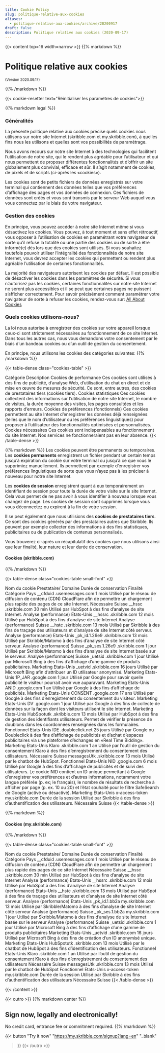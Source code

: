 ```yaml
---
title: Cookie Policy
slug: politique-relative-aux-cookies
aliases:
  - politique-relative-aux-cookies/archive/20200917
draft: false
description: Politique relative aux cookies (2020-09-17)
---
```



{{< content top=16 width=narrow >}}
{{% markdown %}}
# Politique relative aux cookies

<small>(Version 2020.09.17)</small>

{{% /markdown %}}

{{< cookie-resetter text="Réinitialiser les paramètres de cookies">}}

{{% markdown legal %}}
### Généralités
La présente politique relative aux cookies précise quels cookies nous utilisons sur notre site Internet (skribble.com et my.skribble.com), à quelles fins nous les utilisons et quelles sont vos possibilités de paramétrage.

Nous avons recours sur notre site Internet à des technologies qui facilitent l’utilisation de notre site, qui le rendent plus agréable pour l’utilisateur et qui nous permettent de proposer différentes fonctionnalités et d’offrir un site globalement plus convivial, efficace et sûr. Il s’agit notamment de cookies, de pixels et de scripts (ci-après les «cookies»).

Les cookies sont de petits fichiers de données enregistrés sur votre terminal qui contiennent des données telles que vos préférences d’affichage des pages et vos données de connexion. Ces fichiers de données sont créés et vous sont transmis par le serveur Web auquel vous vous connectez par le biais de votre navigateur.

### Gestion des cookies
En principe, vous pouvez accéder à notre site Internet même si vous désactivez les cookies. Vous pouvez, à tout moment et sans effet rétroactif, vous opposer à l’utilisation de cookies en paramétrant votre navigateur de sorte qu’il refuse la totalité ou une partie des cookies ou de sorte à être informé(e) dès lors que des cookies sont utilisés. Si vous souhaitez toutefois pouvoir utiliser l’intégralité des fonctionnalités de notre site Internet, vous devrez accepter les cookies qui permettent ou rendent plus agréable l’utilisation de certaines fonctionnalités. 

La majorité des navigateurs autorisent les cookies par défaut. Il est possible de désactiver les cookies dans les paramètres de sécurité. Si vous n’autorisez pas les cookies, certaines fonctionnalités sur notre site Internet ne seront plus accessibles et il se peut que certaines pages ne puissent s’afficher correctement. Pour savoir précisément comment paramétrer votre navigateur de sorte à refuser les cookies, rendez-vous sur: [All About Cookies](https://www.allaboutcookies.org/fr)

### Quels cookies utilisons-nous?
La loi nous autorise à enregistrer des cookies sur votre appareil lorsque ceux-ci sont strictement nécessaires au fonctionnement de ce site Internet. Dans tous les autres cas, nous vous demandons votre consentement par le biais d’un bandeau cookies ou d’un outil de gestion du consentement.

En principe, nous utilisons les cookies des catégories suivantes:
{{% /markdown %}}

{{< table-dense class="cookies-table" >}}
<thead>
  <tr>
    <th>Catégorie</th>
    <th>Description</th>
  </tr>
</thead>
<tbody>
  <tr>
    <td>Cookies de performance</td>
    <td>Ces cookies sont utilisés à des fins de publicité, d’analyse Web, d’utilisation du chat en direct et de mise en œuvre de mesures de sécurité. Ce sont, entre autres, des cookies de prestataires tiers (cookies tiers).</td>
  </tr>
  <tr>
    <td>Cookies statistiques</td>
    <td>Ces cookies collectent des informations sur l’utilisation de notre site Internet, le nombre de visites, la durée moyenne des visites, les pages consultées et les rapports d’erreurs.</td>
  </tr>
  <tr>
    <td>Cookies de préférences (fonctionnels)</td>
    <td>Ces cookies permettent au site Internet d’enregistrer les données déjà renseignées (telles que le nom d’utilisateur ou les préférences linguistiques) pour proposer à l’utilisateur des fonctionnalités optimisées et personnalisées.</td>
  </tr>
  <tr>
    <td>Cookies nécessaires</td>
    <td>Ces cookies sont indispensables au fonctionnement du site Internet. Nos services ne fonctionneraient pas en leur absence.</td>
  </tr>
</tbody>
{{< /table-dense >}}

{{% markdown %}}
Les cookies peuvent être permanents ou temporaires. Les **cookies permanents** enregistrent un fichier pendant un certain temps jusqu’à expiration du cookie sur votre terminal ou jusqu’à ce que vous le supprimiez manuellement. Ils permettent par exemple d’enregistrer vos préférences linguistiques de sorte que vous n’ayez pas à les préciser à nouveau pour notre site Internet. 

Les **cookies de session** enregistrent quant à eux temporairement un identifiant de session pour toute la durée de votre visite sur le site Internet. Cela vous permet de ne pas avoir à vous identifier à nouveau lorsque vous changez de page. Les cookies de session sont supprimés lorsque vous vous déconnectez ou expirent à la fin de votre session.

Il se peut également que nous utilisions des **cookies de prestataires tiers**. Ce sont des cookies générés par des prestataires autres que Skribble. Ils peuvent par exemple collecter des informations à des fins statistiques, publicitaires ou de publication de contenus personnalisés.

Vous trouverez ci-après un récapitulatif des cookies que nous utilisons ainsi que leur finalité, leur nature et leur durée de conservation.

#### Cookies (skribble.com)

{{% /markdown %}}

{{< table-dense class="cookies-table small-font" >}}
<thead>
  <tr>
    <th>Nom du cookie</th>
    <th>Prestataire/ Domaine</th>
    <th>Durée de conservation</th>
    <th>Finalité</th>
    <th>Catégorie</th>
    <th>Pays</th>
  </tr>
</thead>
<tbody>
  <tr>
    <td>__cfduid</td>
    <td>.usemessages.com</td>
    <td>1 mois</td>
    <td>Utilisé par le réseau de diffusion de contenu (CDN) CloudFlare afin de permettre un chargement plus rapide des pages de ce site Internet.</td>
    <td>Nécessaire</td>
    <td>Suisse</td>
  </tr>
  <tr>
    <td>__hssc</td>
    <td>.skribble.com</td>
    <td>30 min</td>
    <td>Utilisé par HubSpot à des fins d’analyse de site Internet.</td>
    <td>Analyse (performance)</td>
    <td>Etats-Unis</td>
  </tr>
  <tr>
    <td>__hssrc</td>
    <td>.skribble.com</td>
    <td>12 mois</td>
    <td>Utilisé par HubSpot à des fins d’analyse de site Internet</td>
    <td>Analyse (performance)</td>
    <td>Suisse</td>
  </tr>
  <tr>
    <td>__hstc</td>
    <td>.skribble.com</td>
    <td>13 mois</td>
    <td>Utilisé par Skribble à des fins de traçage des utilisateurs et d’analyse de site Internet côté serveur.</td>
    <td>Analyse (performance)</td>
    <td>Etats-Unis</td>
  </tr>
  <tr>
    <td>_pk_id.1.26e9</td>
    <td>.skribble.com</td>
    <td>13 mois</td>
    <td>Utilisé par Skribble/Matomo à des fins d’analyse de site Internet côté serveur.</td>
    <td>Analyse (performance)</td>
    <td>Suisse</td>
  </tr>
  <tr>
    <td>_pk_ses.1.26e9</td>
    <td>.skribble.com</td>
    <td>1 jour</td>
    <td>Utilisé par Skribble/Matomo à des fins d’analyse de site Internet basée sur le serveur.</td>
    <td>Analyse (performance)</td>
    <td>Suisse</td>
  </tr>
  <tr>
    <td>_uetsid</td>
    <td>.skribble.com</td>
    <td>1 jour</td>
    <td>Utilisé par Microsoft Bing à des fins d’affichage d’une gamme de produits publicitaires.</td>
    <td>Marketing</td>
    <td>Etats-Unis</td>
  </tr>
  <tr>
    <td>_uetvid</td>
    <td>.skribble.com</td>
    <td>16 jours</td>
    <td>Utilisé par Microsoft Bing afin d’attribuer un ID utilisateur anonymisé.</td>
    <td>Marketing</td>
    <td>Etats-Unis</td>
  </tr>
  <tr>
    <td>1P_JAR</td>
    <td>.google.com</td>
    <td>1 jour</td>
    <td>Utilisé par Google pour savoir quelle publicité le visiteur pourrait avoir vue auparavant.</td>
    <td>Marketing</td>
    <td>Etats-Unis</td>
  </tr>
  <tr>
    <td>ANID</td>
    <td>.google.com</td>
    <td>1 an</td>
    <td>Utilisé par Google à des fins d’affichage de publicités.</td>
    <td>Marketing</td>
    <td>Etats-Unis</td>
  </tr>
  <tr>
    <td>CONSENT</td>
    <td>.google.com</td>
    <td>17 ans</td>
    <td>Utilisé par Google à des fins d’enregistrement du consentement du visiteur.</td>
    <td>Marketing</td>
    <td>Etats-Unis</td>
  </tr>
  <tr>
    <td>DV</td>
    <td>.google.com</td>
    <td>1 jour</td>
    <td>Utilisé par Google à des fins de collecte de données sur la façon dont les visiteurs utilisent le site Internet.</td>
    <td>Marketing</td>
    <td>Etats-Unis</td>
  </tr>
  <tr>
    <td>HubSpotutk</td>
    <td>.skribble.com</td>
    <td>13 mois</td>
    <td>Utilisé par HubSpot à des fins de gestion des identifiants utilisateurs. Permet de vérifier la présence de doublons dans les coordonnées renseignées dans les formulaires.</td>
    <td>Fonctionnel</td>
    <td>Etats-Unis</td>
  </tr>
  <tr>
    <td>IDE</td>
    <td>.doubleclick.net</td>
    <td>25 jours</td>
    <td>Utilisé par Google ou Doubleclick à des fins d’affichage de publicités et d’achat d’espaces publicitaires via une plateforme d’échanges en «Real Time Bidding».</td>
    <td>Marketing</td>
    <td>Etats-Unis</td>
  </tr>
  <tr>
    <td>Klaro</td>
    <td>.skribble.com</td>
    <td>1 an</td>
    <td>Utilisé par l’outil de gestion du consentement Klaro à des fins d’enregistrement du consentement des utilisateurs.</td>
    <td>Nécessaire</td>
    <td>Suisse</td>
  </tr>
  <tr>
    <td>messagesUtk</td>
    <td>.skribble.com</td>
    <td>13 mois</td>
    <td>Utilisé par le chatbot de HubSpot.</td>
    <td>Fonctionnel</td>
    <td>Etats-Unis</td>
  </tr>
  <tr>
    <td>NID</td>
    <td>.google.com</td>
    <td>6 mois</td>
    <td>Utilisé par Google à des fins d’affichage de publicités et de suivi des utilisateurs. Le cookie NID contient un ID unique permettant à Google d’enregistrer vos préférences et d’autres informations, notamment votre langue préférée (p. ex; le français), le nombre de résultats de recherche à afficher par page (p. ex. 10 ou 20) et l’état souhaité pour le filtre SafeSearch de Google (activé ou désactivé).</td>
    <td>Marketing</td>
    <td>Etats-Unis</td>
  </tr>
  <tr>
    <td>x-access-token</td>
    <td>my.skribble.com</td>
    <td>Durée de la session</td>
    <td>Utilisé par Skribble à des fins d’authentification des utilisateurs.</td>
    <td>Nécessaire</td>
    <td>Suisse</td>
  </tr>
</tbody>
{{< /table-dense >}}

{{% markdown %}}

#### Cookies (my.skribble.com)

{{% /markdown %}}

{{< table-dense class="cookies-table small-font" >}}
<thead>
  <tr>
    <th>Nom du cookie</th>
    <th>Prestataire/ Domaine</th>
    <th>Durée de conservation</th>
    <th>Finalité</th>
    <th>Catégorie</th>
    <th>Pays</th>
  </tr>
</thead>
<tbody>
  <tr>
    <td>__cfduid</td>
    <td>.usemessages.com</td>
    <td>1 mois</td>
    <td>Utilisé par le réseau de diffusion de contenu (CDN) CloudFlare afin de permettre un chargement plus rapide des pages de ce site Internet</td>
    <td>Nécessaire</td>
    <td>Suisse</td>
  </tr>
  <tr>
    <td>__hssc</td>
    <td>.skribble.com</td>
    <td>30 min</td>
    <td>Utilisé par HubSpot à des fins d’analyse de site Internet</td>
    <td>Analyse (performance)</td>
    <td>Etats-Unis</td>
  </tr>
  <tr>
    <td>__hssrc</td>
    <td>.skribble.com</td>
    <td>12 mois</td>
    <td>Utilisé par HubSpot à des fins d’analyse de site Internet</td>
    <td>Analyse (performance)</td>
    <td>Etats-Unis</td>
  </tr>
  <tr>
    <td>__hstc</td>
    <td>.skribble.com</td>
    <td>13 mois</td>
    <td>Utilisé par HubSpot à des fins de traçage des utilisateurs et d’analyse de site Internet côté serveur.</td>
    <td>Analyse (performance)</td>
    <td>Etats-Unis</td>
  </tr>
  <tr>
    <td>_pk_id.1.bb2a</td>
    <td>my.skribble.com</td>
    <td>13 mois</td>
    <td>Utilisé par Skribble/Matomo à des fins d’analyse de site Internet côté serveur</td>
    <td>Analyse (performance)</td>
    <td>Suisse</td>
  </tr>
  <tr>
    <td>_pk_ses.1.bb2a</td>
    <td>my.skribble.com</td>
    <td>1 jour</td>
    <td>Utilisé par Skribble/Matomo à des fins d’analyse de site Internet basée sur le serveur</td>
    <td>Analyse (performance)</td>
    <td>Suisse</td>
  </tr>
  <tr>
    <td>_uetsid</td>
    <td>.skribble.com</td>
    <td>1 jour</td>
    <td>Utilisé par Microsoft Bing à des fins d’affichage d’une gamme de produits publicitaires</td>
    <td>Marketing</td>
    <td>Etats-Unis</td>
  </tr>
  <tr>
    <td>_uetvid</td>
    <td>.skribble.com</td>
    <td>16 jours</td>
    <td>Utilisé par Microsoft Bing à des fins de création d’un ID anonymisé unique.</td>
    <td>Marketing</td>
    <td>Etats-Unis</td>
  </tr>
  <tr>
    <td>HubSpotutk</td>
    <td>.skribble.com</td>
    <td>13 mois</td>
    <td>Utilisé par le chatbot de HubSpot à des fins d’identification des utilisateurs.</td>
    <td>Fonctionnel</td>
    <td>Etats-Unis</td>
  </tr>
  <tr>
    <td>Klaro</td>
    <td>.skribble.com</td>
    <td>1 an</td>
    <td>Utilisé par l’outil de gestion du consentement Klaro à des fins d’enregistrement du consentement des utilisateurs</td>
    <td>Nécessaire</td>
    <td>Suisse</td>
  </tr>
  <tr>
    <td>messagesUtk</td>
    <td>.skribble.com</td>
    <td>13 mois</td>
    <td>Utilisé par le chatbot de HubSpot</td>
    <td>Fonctionnel</td>
    <td>Etats-Unis</td>
  </tr>
  <tr>
    <td>x-access-token</td>
    <td>my.skribble.com</td>
    <td>Durée de la session</td>
    <td>Utilisé par Skribble à des fins d’authentification des utilisateurs</td>
    <td>Nécessaire</td>
    <td>Suisse</td>
  </tr>
</tbody>
{{< /table-dense >}}

{{< /content >}}

[//]: # (--------------------------------------------------------------------------------------------------------------)

{{< outro >}}
{{% markdown center %}}
## Sign now, legally and electronically!
No credit card, entrance fee or commitment required.
{{% /markdown %}}

{{< button
  "Try it now"
  "https://my.skribble.com/signup?lang=en"
  "_blank"
>}}
{{< /outro >}}
